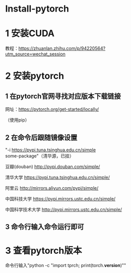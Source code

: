 # Install-pytorch

# 1 安装CUDA
教程：https://zhuanlan.zhihu.com/p/94220564?utm_source=wechat_session

# 2 安装pytorch

## 1 在pytorch官网寻找对应版本下载链接
网址：https://pytorch.org/get-started/locally/

（使用pip）

## 2 在命令后跟随镜像设置
"-i https://pypi.tuna.tsinghua.edu.cn/simple some-package"（清华源，已挂）

豆瓣(douban) http://pypi.douban.com/simple/

清华大学 https://pypi.tuna.tsinghua.edu.cn/simple/

阿里云 http://mirrors.aliyun.com/pypi/simple/

中国科技大学 https://pypi.mirrors.ustc.edu.cn/simple/

中国科学技术大学 http://pypi.mirrors.ustc.edu.cn/simple/

## 3 命令行输入命令运行即可

# 3 查看pytorch版本
命令行输入"python -c "import tprch; print(torch.__version__)""
